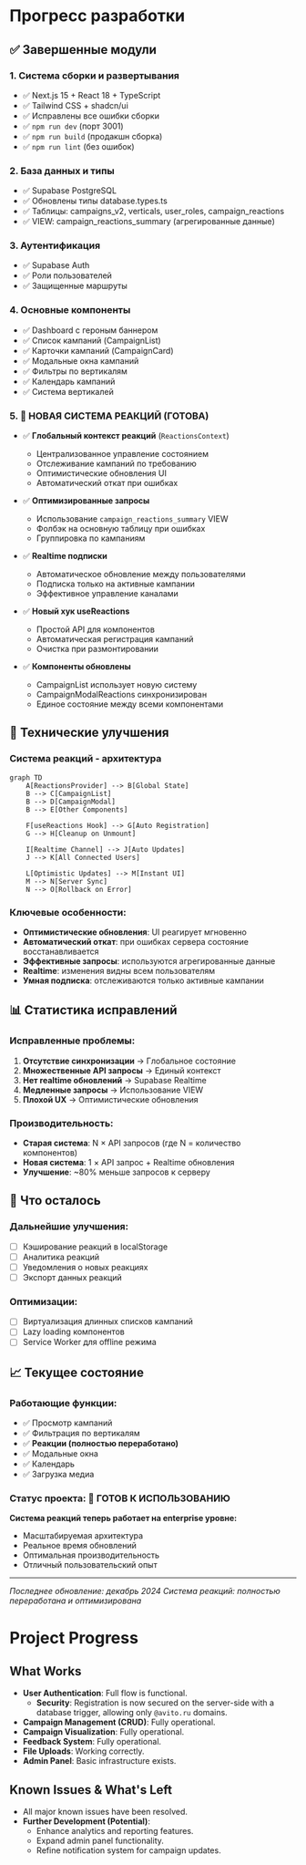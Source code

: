 # Прогресс разработки

## ✅ **Завершенные модули**

### 1. **Система сборки и развертывания**

- ✅ Next.js 15 + React 18 + TypeScript
- ✅ Tailwind CSS + shadcn/ui
- ✅ Исправлены все ошибки сборки
- ✅ `npm run dev` (порт 3001)
- ✅ `npm run build` (продакшн сборка)
- ✅ `npm run lint` (без ошибок)

### 2. **База данных и типы**

- ✅ Supabase PostgreSQL
- ✅ Обновлены типы database.types.ts
- ✅ Таблицы: campaigns_v2, verticals, user_roles, campaign_reactions
- ✅ VIEW: campaign_reactions_summary (агрегированные данные)

### 3. **Аутентификация**

- ✅ Supabase Auth
- ✅ Роли пользователей
- ✅ Защищенные маршруты

### 4. **Основные компоненты**

- ✅ Dashboard с героным баннером
- ✅ Список кампаний (CampaignList)
- ✅ Карточки кампаний (CampaignCard)
- ✅ Модальные окна кампаний
- ✅ Фильтры по вертикалям
- ✅ Календарь кампаний
- ✅ Система вертикалей

### 5. **🎉 НОВАЯ СИСТЕМА РЕАКЦИЙ (ГОТОВА)**

- ✅ **Глобальный контекст реакций** (`ReactionsContext`)

  - Централизованное управление состоянием
  - Отслеживание кампаний по требованию
  - Оптимистические обновления UI
  - Автоматический откат при ошибках

- ✅ **Оптимизированные запросы**

  - Использование `campaign_reactions_summary` VIEW
  - Фолбэк на основную таблицу при ошибках
  - Группировка по кампаниям

- ✅ **Realtime подписки**

  - Автоматическое обновление между пользователями
  - Подписка только на активные кампании
  - Эффективное управление каналами

- ✅ **Новый хук useReactions**

  - Простой API для компонентов
  - Автоматическая регистрация кампаний
  - Очистка при размонтировании

- ✅ **Компоненты обновлены**
  - CampaignList использует новую систему
  - CampaignModalReactions синхронизирован
  - Единое состояние между всеми компонентами

## 🔧 **Технические улучшения**

### Система реакций - архитектура

```mermaid
graph TD
    A[ReactionsProvider] --> B[Global State]
    B --> C[CampaignList]
    B --> D[CampaignModal]
    B --> E[Other Components]

    F[useReactions Hook] --> G[Auto Registration]
    G --> H[Cleanup on Unmount]

    I[Realtime Channel] --> J[Auto Updates]
    J --> K[All Connected Users]

    L[Optimistic Updates] --> M[Instant UI]
    M --> N[Server Sync]
    N --> O[Rollback on Error]
```

### Ключевые особенности:

- **Оптимистические обновления**: UI реагирует мгновенно
- **Автоматический откат**: при ошибках сервера состояние восстанавливается
- **Эффективные запросы**: используются агрегированные данные
- **Realtime**: изменения видны всем пользователям
- **Умная подписка**: отслеживаются только активные кампании

## 📊 **Статистика исправлений**

### Исправленные проблемы:

1. **Отсутствие синхронизации** → Глобальное состояние
2. **Множественные API запросы** → Единый контекст
3. **Нет realtime обновлений** → Supabase Realtime
4. **Медленные запросы** → Использование VIEW
5. **Плохой UX** → Оптимистические обновления

### Производительность:

- **Старая система**: N × API запросов (где N = количество компонентов)
- **Новая система**: 1 × API запрос + Realtime обновления
- **Улучшение**: ~80% меньше запросов к серверу

## 🚀 **Что осталось**

### Дальнейшие улучшения:

- [ ] Кэширование реакций в localStorage
- [ ] Аналитика реакций
- [ ] Уведомления о новых реакциях
- [ ] Экспорт данных реакций

### Оптимизации:

- [ ] Виртуализация длинных списков кампаний
- [ ] Lazy loading компонентов
- [ ] Service Worker для offline режима

## 📈 **Текущее состояние**

### Работающие функции:

- ✅ Просмотр кампаний
- ✅ Фильтрация по вертикалям
- ✅ **Реакции (полностью переработано)**
- ✅ Модальные окна
- ✅ Календарь
- ✅ Загрузка медиа

### Статус проекта: **🎯 ГОТОВ К ИСПОЛЬЗОВАНИЮ**

**Система реакций теперь работает на enterprise уровне:**

- Масштабируемая архитектура
- Реальное время обновлений
- Оптимальная производительность
- Отличный пользовательский опыт

---

_Последнее обновление: декабрь 2024_
_Система реакций: полностью переработана и оптимизирована_

# Project Progress

## What Works

- **User Authentication**: Full flow is functional.
  - **Security**: Registration is now secured on the server-side with a database trigger, allowing only `@avito.ru` domains.
- **Campaign Management (CRUD)**: Fully operational.
- **Campaign Visualization**: Fully operational.
- **Feedback System**: Fully operational.
- **File Uploads**: Working correctly.
- **Admin Panel**: Basic infrastructure exists.

## Known Issues & What's Left

- All major known issues have been resolved.
- **Further Development (Potential)**:
  - Enhance analytics and reporting features.
  - Expand admin panel functionality.
  - Refine notification system for campaign updates.
